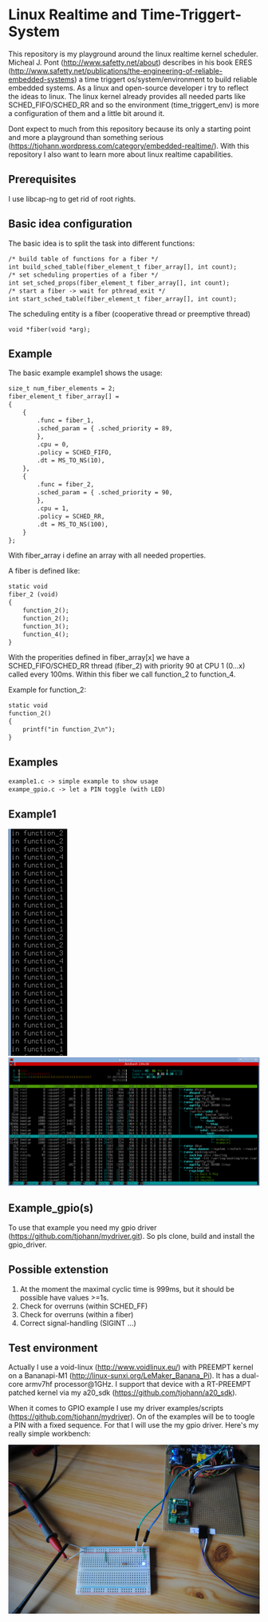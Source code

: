 Linux Realtime and Time-Triggert-System
=======================================

This repository is my playground around the linux realtime kernel scheduler. Micheal J. Pont (http://www.safetty.net/about) describes in his book ERES (http://www.safetty.net/publications/the-engineering-of-reliable-embedded-systems) a time triggert os/system/environment to build reliable embedded systems. As a linux and open-source developer i try to reflect the ideas to linux. The linux kernel already provides all needed parts like SCHED_FIFO/SCHED_RR and so the environment (time_triggert_env) is more a configuration of them and a little bit around it.

Dont expect to much from this repository because its only a starting point and more a playground than something serious (https://tjohann.wordpress.com/category/embedded-realtime/). With this repository I also want to learn more about linux realtime capabilities.


Prerequisites
-------------

I use libcap-ng to get rid of root rights.


Basic idea configuration
------------------------

The basic idea is to split the task into different functions:

	/* build table of functions for a fiber */
	int build_sched_table(fiber_element_t fiber_array[], int count);
	/* set scheduling properties of a fiber */
	int set_sched_props(fiber_element_t fiber_array[], int count);
	/* start a fiber -> wait for pthread_exit */
	int start_sched_table(fiber_element_t fiber_array[], int count);


The scheduling entity is a fiber (cooperative thread or preemptive thread)

	void *fiber(void *arg);


Example
-------

The basic example example1 shows the usage:


	size_t num_fiber_elements = 2;
	fiber_element_t fiber_array[] =
	{
		{
			.func = fiber_1,
			.sched_param = { .sched_priority = 89,
			},
			.cpu = 0,
			.policy = SCHED_FIFO,
			.dt = MS_TO_NS(10),
		},
		{
			.func = fiber_2,
			.sched_param = { .sched_priority = 90,
			},
			.cpu = 1,
			.policy = SCHED_RR,
			.dt = MS_TO_NS(100),
		}
	};


With fiber_array i define an array with all needed properties.

A fiber is defined like:

	static void
	fiber_2 (void)
	{
		function_2();
		function_2();
		function_3();
		function_4();
	}

With the properities defined in fiber_array[x] we have a SCHED_FIFO/SCHED_RR thread (fiber_2) with priority 90 at CPU 1 (0...x) called every 100ms. Within this fiber we call function_2 to function_4.


Example for function_2:

	static void
	function_2()
	{
		printf("in function_2\n");
	}


Examples
--------

	example1.c -> simple example to show usage
	exampe_gpio.c -> let a PIN toggle (with LED)


Example1
--------

![Alt text](pics/example1_stdout.png?raw=true "function calls of all fiber")
![Alt text](pics/example1_htop.png?raw=true "htop output")


Example_gpio(s)
---------------

To use that example you need my gpio driver (https://github.com/tjohann/mydriver.git). So pls clone, build and install the gpio_driver.


Possible extenstion
-------------------

1. At the moment the maximal cyclic time is 999ms, but it should be possible have values >=1s.
2. Check for overruns (within SCHED_FF)
3. Check for overruns (within a fiber)
4. Correct signal-handling (SIGINT ...)


Test environment
----------------

Actually I use a void-linux (http://www.voidlinux.eu/) with PREEMPT kernel on a Bananapi-M1 (http://linux-sunxi.org/LeMaker_Banana_Pi). It has a dual-core armv7hf processor@1GHz. I support that device with a RT-PREEMPT patched kernel via my a20_sdk (https://github.com/tjohann/a20_sdk).

When it comes to GPIO example I use my driver examples/scripts (https://github.com/tjohann/mydriver). On of the examples will be to toogle a PIN with a fixed sequence. For that I will use the my gpio driver. Here's my really simple workbench:

![Alt text](pics/gpio_led_01.jpg?raw=true "GPIO-LED")


